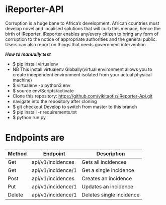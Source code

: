 # iReporter-API

Corruption is a huge bane to Africa’s development. African countries must develop novel and localised solutions that will curb this menace, hence the birth of iReporter. iReporter enables any/every citizen to bring any form of corruption to the notice of appropriate authorities and the general public. Users can also report on things that needs government intervention

***How to manually test***
- $ pip install virtualenv
- NB This install virtualenv Globally(virtual environment allows you to create independent environment isolated from your actual physical machine)
- $ virtualenv -p python3 env
- $ source env/Scripts/activate
- Clone this repository: https://github.com/vikitaotiz/iReporter-Api.git
- navigate into the repository after cloning
- $ git checkout Develop to switch from master to this branch
- $ pip install -r requirements.txt
- $ python run.py

# Endpoints are

 | Method         | Endpoint               | Description              |
 |----------------|------------------------|--------------------------|
 | Get            | api/v1/incidences      | Gets all incidences      |
 | Get            | api/v1/incidence/1     | Get a single incidence   |
 | Post           | api/v1/incidences      | Creates an incidence     |
 | Put            | api/v1/incidence/1     | Updates an incidence     |
 | Delete         | api/v1/incidence/1     | Deletes single incidence |
